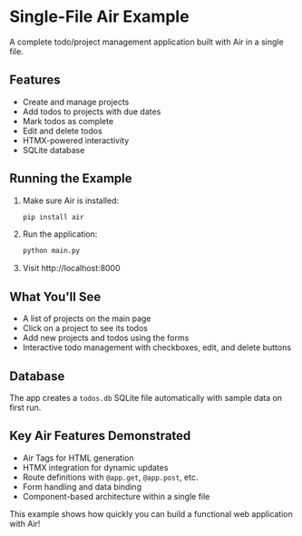 # Single-File Air Example

A complete todo/project management application built with Air in a single file.

## Features

- Create and manage projects
- Add todos to projects with due dates
- Mark todos as complete
- Edit and delete todos
- HTMX-powered interactivity
- SQLite database

## Running the Example

1. Make sure Air is installed:
   ```bash
   pip install air
   ```

2. Run the application:
   ```bash
   python main.py
   ```

3. Visit http://localhost:8000

## What You'll See

- A list of projects on the main page
- Click on a project to see its todos
- Add new projects and todos using the forms
- Interactive todo management with checkboxes, edit, and delete buttons

## Database

The app creates a `todos.db` SQLite file automatically with sample data on first run.

## Key Air Features Demonstrated

- Air Tags for HTML generation
- HTMX integration for dynamic updates
- Route definitions with `@app.get`, `@app.post`, etc.
- Form handling and data binding
- Component-based architecture within a single file

This example shows how quickly you can build a functional web application with Air!
